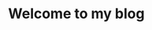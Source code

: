 ---
title: "Welcome to my blog"
pubDatetime: 2024-03-09T00:00:00Z
description: "Blog intro page."
---
